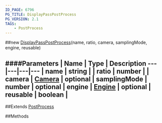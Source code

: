 ```yaml
---
ID_PAGE: 6796
PG_TITLE: DisplayPassPostProcess
PG_VERSION: 2.1
TAGS:
    - PostProcess
---
```

##new [DisplayPassPostProcess](page.php?p=6796)(name, ratio, camera, samplingMode, engine, reusable)

####Parameters
 | Name | Type | Description
---|---|---|---
 | name | string | 
 | ratio | number | 
 | camera | [Camera](page.php?p=6631) | 
optional | samplingMode | number | 
optional | engine | [Engine](page.php?p=6629) | 
optional | reusable | boolean | 
---

##Extends
 [PostProcess](page.php?p=6790)


##Methods
